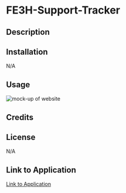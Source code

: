 # FE3H-Support-Tracker

## Description

## Installation
N/A
## Usage


![mock-up of website](./assets/images/mockup.png)
## Credits

## License
N/A

## Link to Application
[Link to Application](https://cgordon5025.github.io/FE3H-Support-Tracker/)